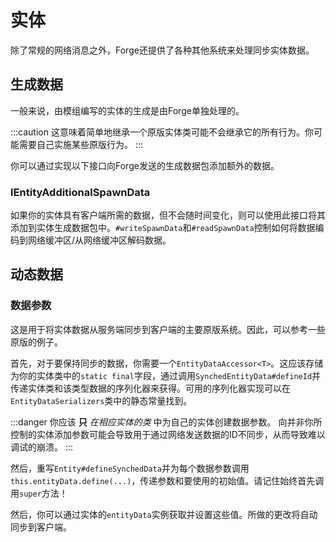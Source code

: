 实体
====

除了常规的网络消息之外，Forge还提供了各种其他系统来处理同步实体数据。

生成数据
-------

一般来说，由模组编写的实体的生成是由Forge单独处理的。

:::caution
    这意味着简单地继承一个原版实体类可能不会继承它的所有行为。你可能需要自己实施某些原版行为。
:::

你可以通过实现以下接口向Forge发送的生成数据包添加额外的数据。

### IEntityAdditionalSpawnData

如果你的实体具有客户端所需的数据，但不会随时间变化，则可以使用此接口将其添加到实体生成数据包中。`#writeSpawnData`和`#readSpawnData`控制如何将数据编码到网络缓冲区/从网络缓冲区解码数据。

动态数据
-------

### 数据参数

这是用于将实体数据从服务端同步到客户端的主要原版系统。因此，可以参考一些原版的例子。

首先，对于要保持同步的数据，你需要一个`EntityDataAccessor<T>`。这应该存储为你的实体类中的`static final`字段，通过调用`SynchedEntityData#defineId`并传递实体类和该类型数据的序列化器来获得。可用的序列化器实现可以在`EntityDataSerializers`类中的静态常量找到。

:::danger
    你应该 __只__ _在相应实体的类_ 中为自己的实体创建数据参数。
    向并非你所控制的实体添加参数可能会导致用于通过网络发送数据的ID不同步，从而导致难以调试的崩溃。
:::

然后，重写`Entity#defineSynchedData`并为每个数据参数调用`this.entityData.define(...)`，传递参数和要使用的初始值。请记住始终首先调用`super`方法！

然后，你可以通过实体的`entityData`实例获取并设置这些值。所做的更改将自动同步到客户端。
